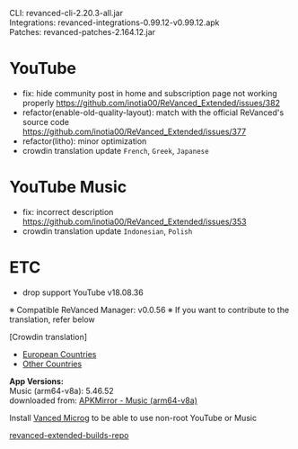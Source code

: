 CLI: revanced-cli-2.20.3-all.jar  
Integrations: revanced-integrations-0.99.12-v0.99.12.apk  
Patches: revanced-patches-2.164.12.jar  

YouTube
==
- fix: hide community post in home and subscription page not working properly https://github.com/inotia00/ReVanced_Extended/issues/382
- refactor(enable-old-quality-layout): match with the official ReVanced's source code https://github.com/inotia00/ReVanced_Extended/issues/377
- refactor(litho): minor optimization
- crowdin translation update
`French`, `Greek`, `Japanese`


YouTube Music
==
- fix: incorrect description https://github.com/inotia00/ReVanced_Extended/issues/353
- crowdin translation update
`Indonesian`, `Polish`


ETC
==
- drop support YouTube v18.08.36


※ Compatible ReVanced Manager: v0.0.56
※ If you want to contribute to the translation, refer below

[Crowdin translation]
- [European Countries](https://crowdin.com/project/revancedextendedeu)
- [Other Countries](https://crowdin.com/project/revancedextended)
  
**App Versions:**  
Music (arm64-v8a): 5.46.52  
downloaded from: [APKMirror - Music (arm64-v8a)](https://www.apkmirror.com/apk/google-inc/youtube-music/youtube-music-5-46-52-release/youtube-music-5-46-52-2-android-apk-download/)  

Install [Vanced Microg](https://github.com/inotia00/VancedMicroG/releases) to be able to use non-root YouTube or Music  

[revanced-extended-builds-repo](https://github.com/E85Addict/revanced-extended-builds)  
